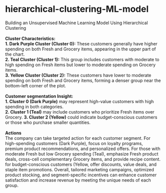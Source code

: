 # hierarchical-clustering-ML-model
Building an Unsupervised Machine Learning Model Using Hierarchical Clustering
<br><br>
<b>Cluster Characteristics:</b>
<br>
<b>1. Dark Purple Cluster (Cluster 0):</b> These customers generally have higher spending on both Fresh and Grocery items, appearing in the upper part of the chart.
<br>
<b>2. Teal Cluster (Cluster 1):</b> This group includes customers with moderate to high spending on Fresh items but lower to moderate spending on Grocery items.
<br>
<b>3. Yellow Cluster (Cluster 2):</b> These customers have lower to moderate spending on both Fresh and Grocery items, forming a denser group near the bottom-left corner of the plot.
<br><br>
<b>Customer segmentation Insight:</b>
<br>
<b>1. Cluster 0 (Dark Purple)</b> may represent high-value customers with high spending in both categories.
<br>
<b>2. Cluster 1 (Teal)</b> may include customers who prioritize Fresh items over Grocery.
<b>3. Cluster 2 (Yellow)</b> could indicate budget-conscious customers or those who purchase smaller quantities.
<br><br>
<b>Actions</b>
<br>
The company can take targeted action for each customer segment. For high-spending customers (Dark Purple), focus on loyalty programs, premium product recommendations, and personalized offers. For those with moderate Fresh but low Grocery spending (Teal), emphasize Fresh product deals, cross-cell complementary Grocery items, and provide recipe content. for budget-conscious customers (Yellow, offer discounts, value deals, and staple item promotions. Overall, tailored marketing campaigns, optimized product stocking, and segment-specific incentives can enhance customer satisfaction and increase revenue by meeting the unique needs of each group.
